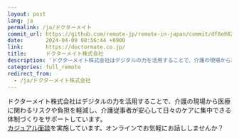 ```yaml
---
layout: post
lang: ja
permalink: /ja/ドクターメイト
commit_url: https://github.com/remote-jp/remote-in-japan/commit/df8e08298cef6ea531c0dd60f593247018cf5f7a
date:       2024-04-09 08:56:44 +0900
link:       https://doctormate.co.jp/
title:      ドクターメイト株式会社
description: 'ドクターメイト株式会社はデジタルの力を活用することで、介護の現場から医療に関わるリスクや負担を軽減し、介護従事者が安心して日々のケアに集中できる体制づくりをサポートしています。 カジュアル面談を実施しています。オンラインでお気軽にお話ししませんか？'
categories: full_remote
redirect_from:
  - /ja/ドクターメイト株式会社
---
```


<p>ドクターメイト株式会社はデジタルの力を活用することで、介護の現場から医療に関わるリスクや負担を軽減し、介護従事者が安心して日々のケアに集中できる体制づくりをサポートしています。<br /><a href="https://herp.careers/v1/doctormate/3l6Guniw02L3">カジュアル面談</a>を実施しています。オンラインでお気軽にお話ししませんか？</p>
